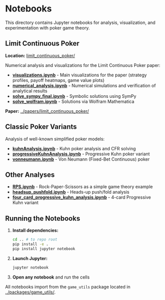 # Notebooks

This directory contains Jupyter notebooks for analysis, visualization, and experimentation with poker game theory.

## Limit Continuous Poker

**Location:** [limit_continuous_poker/](limit_continuous_poker/)

Numerical analysis and visualizations for the Limit Continuous Poker paper:

- **[visualizations.ipynb](limit_continuous_poker/visualizations.ipynb)** - Main visualizations for the paper (strategy profiles, payoff heatmaps, game value plots)
- **[numerical_analysis.ipynb](limit_continuous_poker/numerical_analysis.ipynb)** - Numerical simulations and verification of analytical results
- **[solve_sympy_final.ipynb](limit_continuous_poker/solve_sympy_final.ipynb)** - Symbolic solutions using SymPy
- **[solve_wolfram.ipynb](limit_continuous_poker/solve_wolfram.ipynb)** - Solutions via Wolfram Mathematica

**Paper:** [../papers/limit_continuous_poker/](../papers/limit_continuous_poker/)

## Classic Poker Variants

Analysis of well-known simplified poker models:

- **[kuhnAnalysis.ipynb](kuhnAnalysis.ipynb)** - Kuhn poker analysis and CFR solving
- **[progressiveKuhnAnalysis.ipynb](progressiveKuhnAnalysis.ipynb)** - Progressive Kuhn poker variant
- **[vonneumann.ipynb](vonneumann.ipynb)** - Von Neumann (Fixed-Bet Continuous) poker

## Other Analyses

- **[RPS.ipynb](RPS.ipynb)** - Rock-Paper-Scissors as a simple game theory example
- **[headsup_pushfold.ipynb](headsup_pushfold.ipynb)** - Heads-up push/fold analysis
- **[four_card_progressive_kuhn_analysis.ipynb](four_card_progressive_kuhn_analysis.ipynb)** - 4-card Progressive Kuhn variant

## Running the Notebooks

1. **Install dependencies:**
   ```bash
   cd .. # to repo root
   pip install -e .
   pip install jupyter notebook
   ```

2. **Launch Jupyter:**
   ```bash
   jupyter notebook
   ```

3. **Open any notebook** and run the cells

All notebooks import from the `game_utils` package located in [../packages/game_utils/](../packages/game_utils/).
